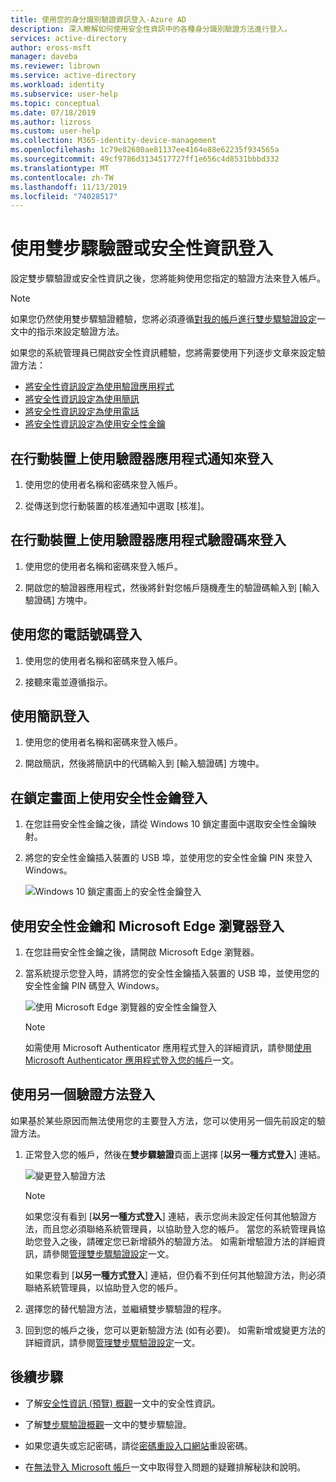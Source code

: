 ```yaml
---
title: 使用您的身分識別驗證資訊登入-Azure AD
description: 深入瞭解如何使用安全性資訊中的各種身分識別驗證方法進行登入。
services: active-directory
author: eross-msft
manager: daveba
ms.reviewer: librown
ms.service: active-directory
ms.workload: identity
ms.subservice: user-help
ms.topic: conceptual
ms.date: 07/18/2019
ms.author: lizross
ms.custom: user-help
ms.collection: M365-identity-device-management
ms.openlocfilehash: 1c79e82680ae81137ee4164e88e62235f934565a
ms.sourcegitcommit: 49cf9786d3134517727ff1e656c4d8531bbbd332
ms.translationtype: MT
ms.contentlocale: zh-TW
ms.lasthandoff: 11/13/2019
ms.locfileid: "74028517"
---
```

# <a name="sign-in-using-two-step-verification-or-security-info"></a>使用雙步驟驗證或安全性資訊登入

設定雙步驟驗證或安全性資訊之後，您將能夠使用您指定的驗證方法來登入帳戶。

> [!Note]
> 如果您仍然使用雙步驟驗證體驗，您將必須遵循[對我的帳戶進行雙步驟驗證設定](multi-factor-authentication-end-user-first-time.md)一文中的指示來設定驗證方法。
>
> 如果您的系統管理員已開啟安全性資訊體驗，您將需要使用下列逐步文章來設定驗證方法：<ul><li>[將安全性資訊設定為使用驗證應用程式](security-info-setup-auth-app.md)</li><li>[將安全性資訊設定為使用簡訊](security-info-setup-text-msg.md)</li><li>[將安全性資訊設定為使用電話](security-info-setup-phone-number.md)</li><li>[將安全性資訊設定為使用安全性金鑰](security-info-setup-security-key.md)</li></ul>

## <a name="sign-in-using-an-authenticator-app-notification-on-your-mobile-device"></a>在行動裝置上使用驗證器應用程式通知來登入

1. 使用您的使用者名稱和密碼來登入帳戶。

2. 從傳送到您行動裝置的核准通知中選取 [核准]。

## <a name="sign-in-using-an-authenticator-app-code-on-your-mobile-device"></a>在行動裝置上使用驗證器應用程式驗證碼來登入

1. 使用您的使用者名稱和密碼來登入帳戶。

2. 開啟您的驗證器應用程式，然後將針對您帳戶隨機產生的驗證碼輸入到 [輸入驗證碼] 方塊中。

## <a name="sign-in-using-your-phone-number"></a>使用您的電話號碼登入

1. 使用您的使用者名稱和密碼來登入帳戶。

2. 接聽來電並遵循指示。

## <a name="sign-in-using-a-text-message"></a>使用簡訊登入

1. 使用您的使用者名稱和密碼來登入帳戶。

2. 開啟簡訊，然後將簡訊中的代碼輸入到 [輸入驗證碼] 方塊中。

## <a name="sign-in-using-a-security-key-at-the-lock-screen"></a>在鎖定畫面上使用安全性金鑰登入

1. 在您註冊安全性金鑰之後，請從 Windows 10 鎖定畫面中選取安全性金鑰映射。

2. 將您的安全性金鑰插入裝置的 USB 埠，並使用您的安全性金鑰 PIN 來登入 Windows。

    ![Windows 10 鎖定畫面上的安全性金鑰登入](./media/security-info/security-info-windows-10-lock-screen-security-key.png)

## <a name="sign-in-using-a-security-key-and-the-microsoft-edge-browser"></a>使用安全性金鑰和 Microsoft Edge 瀏覽器登入

1. 在您註冊安全性金鑰之後，請開啟 Microsoft Edge 瀏覽器。

2. 當系統提示您登入時，請將您的安全性金鑰插入裝置的 USB 埠，並使用您的安全性金鑰 PIN 碼登入 Windows。

    ![使用 Microsoft Edge 瀏覽器的安全性金鑰登入](./media/security-info/security-info-edge-security-key.png)

    >[!NOTE]
    >如需使用 Microsoft Authenticator 應用程式登入的詳細資訊，請參閱[使用 Microsoft Authenticator 應用程式登入您的帳戶](user-help-auth-app-sign-in.md)一文。

## <a name="sign-in-using-another-verification-method"></a>使用另一個驗證方法登入

如果基於某些原因而無法使用您的主要登入方法，您可以使用另一個先前設定的驗證方法。

1. 正常登入您的帳戶，然後在**雙步驟驗證**頁面上選擇 [**以另一種方式登入**] 連結。

    ![變更登入驗證方法](media/security-info/two-factor-auth-signin-another-way.png)

    >[!Note]
    >如果您沒有看到 [**以另一種方式登入**] 連結，表示您尚未設定任何其他驗證方法，而且您必須聯絡系統管理員，以協助登入您的帳戶。 當您的系統管理員協助您登入之後，請確定您已新增額外的驗證方法。 如需新增驗證方法的詳細資訊，請參閱[管理雙步驟驗證設定](multi-factor-authentication-end-user-manage-settings.md)一文。
    >
    >如果您看到 [**以另一種方式登入**] 連結，但仍看不到任何其他驗證方法，則必須聯絡系統管理員，以協助登入您的帳戶。

2. 選擇您的替代驗證方法，並繼續雙步驟驗證的程序。

3. 回到您的帳戶之後，您可以更新驗證方法 (如有必要)。 如需新增或變更方法的詳細資訊，請參閱[管理雙步驟驗證設定](multi-factor-authentication-end-user-manage-settings.md)一文。

## <a name="next-steps"></a>後續步驟

- 了解[安全性資訊 (預覽) 概觀](user-help-security-info-overview.md)一文中的安全性資訊。

- 了解[雙步驟驗證概觀](user-help-two-step-verification-overview.md)一文中的雙步驟驗證。

- 如果您遺失或忘記密碼，請從[密碼重設入口網站](https://passwordreset.microsoftonline.com/)重設密碼。

- 在[無法登入 Microsoft 帳戶](https://support.microsoft.com/help/12429/microsoft-account-sign-in-cant)一文中取得登入問題的疑難排解秘訣和說明。
